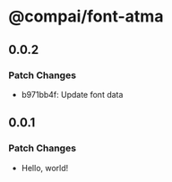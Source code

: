 # @compai/font-atma

## 0.0.2

### Patch Changes

- b971bb4f: Update font data

## 0.0.1

### Patch Changes

- Hello, world!

